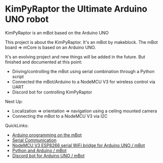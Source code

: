 # KimPyRaptor the Ultimate Arduino UNO robot
KimPyRaptor is an mBot based on the Arduino UNO

This project is about the KimPyRaptor. It's an mBot by makeblock. The mBot board => mCore is based on an Arduino UNO.

It's an evolving project and new things will be added in the future. But finished and documented at this point:
- Driving/controlling the mBot using serial combination through a Python script
- Connected the mBot/Arduino to a NodeMCU V3 for wireless control via UART
- Discord bot for controlling KimPyRaptor

Next Up:
- Localization => orientation => navigation using a ceiling mounted camera
- Connecting the mBot to a NodeMCU V3 via I2C

QuickLinks:
- [Arduino programming on the mBot](https://github.com/Atonbom/KimPyRaptor/blob/main/Arduino_Programming_mBot.md)
- [Serial Communication](https://github.com/Atonbom/KimPyRaptor/blob/main/Serial_communication_mBot.md)
- [NodeMCU V3 ESP8266 serial WiFi bridge for Arduino UNO / mBot](https://github.com/Atonbom/KimPyRaptor/blob/main/NodeMCUV3_ESP8266_Serial_WiFi_Bridge.md)
- [Python and Arduino / mBot](https://github.com/Atonbom/KimPyRaptor/blob/main/Python_Arduino_mBot.md)
- [Discord bot for Arduino UNO / mBot](https://github.com/Atonbom/KimPyRaptor/blob/main/DiscordBotArduinoUNO.md)
